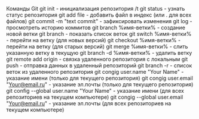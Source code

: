 Команды Git git init - инициализация репозитория /t
git status - узнать статус репозитория 
git add file - добавить файл в индекс (или . для всех файлов) 
git commit -m "text commit" - зафиксировать изменения 
git log - просмотреть историю коммитов 
git branch %имя-ветки% - создание новой ветки 
git branch - показать список веток 
git switch %имя-ветки% - перейти на ветку (для новых версий) 
git checkout %имя-ветки% - перейти на ветку (для старых версий) 
git merge %имя-ветки% - слить указанную ветку в текущую 
git branch -d %имя-ветки% - удалить ветку 
git remote add origin - связка удаленного репозитория с локальным 
git push - отправка данных в удаленный репозиторий 
git branch -r - список веток из удаленного репозитория 
git congig user.name "Your Name" - указание имени (только для текущего репозитория) 
git congig user.email "Your@email.ru" - указание эл.почты (только для текущего репозитория) 
git config --global user.name "Your Name" - указание имени (для всех репозиториев на текущем компьютере) 
git congig --global user.email "Your@email.ru" - указание эл.почты (для всех репозиториев на текущем компьютере)
